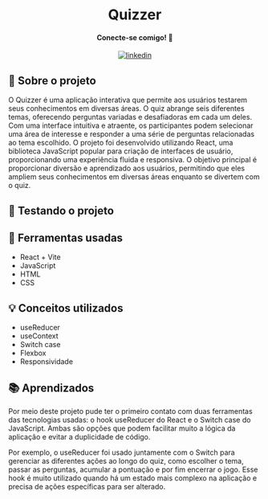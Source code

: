 <h1 align='center'>Quizzer</h1>

<div align='center'>

#### Conecte-se comigo! 🤝
[![linkedin](https://img.shields.io/badge/linkedin-0A66C2?style=for-the-badge&logo=linkedin&logoColor=white)](https://www.linkedin.com/in/gustavo-atanazio)
</div>

## 📘 Sobre o projeto
O Quizzer é uma aplicação interativa que permite aos usuários testarem seus conhecimentos em diversas áreas. O quiz abrange seis diferentes temas, oferecendo perguntas variadas e desafiadoras em cada um deles. Com uma interface intuitiva e atraente, os participantes podem selecionar uma área de interesse e responder a uma série de perguntas relacionadas ao tema escolhido. O projeto foi desenvolvido utilizando React, uma biblioteca JavaScript popular para criação de interfaces de usuário, proporcionando uma experiência fluida e responsiva. O objetivo principal é proporcionar diversão e aprendizado aos usuários, permitindo que eles ampliem seus conhecimentos em diversas áreas enquanto se divertem com o quiz.

## 🚀 Testando o projeto

## 🔨 Ferramentas usadas
- React + Vite
- JavaScript
- HTML
- CSS

## 💡 Conceitos utilizados
- useReducer
- useContext
- Switch case
- Flexbox
- Responsividade

## 📚 Aprendizados
Por meio deste projeto pude ter o primeiro contato com duas ferramentas das tecnologias usadas: o hook useReducer do React e o Switch case do JavaScript. Ambas são opções que podem facilitar muito a lógica da aplicação e evitar a duplicidade de código.

Por exemplo, o useReducer foi usado juntamente com o Switch para gerenciar as diferentes ações ao longo do quiz, como escolher o tema, passar as perguntas, acumular a pontuação e por fim encerrar o jogo. Esse hook é muito utilizado quando há um estado mais complexo na aplicação e precisa de ações específicas para ser alterado.